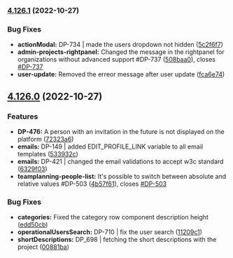 ### [4.126.1](https://github.com/teamstarter/teamstarter/compare/v4.126.0...v4.126.1) (2022-10-27)


### Bug Fixes

* **actionModal:** DP-734 | made the users dropdown not hidden ([5c2f6f7](https://github.com/teamstarter/teamstarter/commit/5c2f6f7a0368677a00eb8594496af6e395cf19e2))
* **admin-projects-rightpanel:** Changed the message in the rightpanel for organizations without advanced support #DP-737 ([508baa0](https://github.com/teamstarter/teamstarter/commit/508baa007fb7c3f2374621974a58e7a70bdd4512)), closes [#DP-737](https://github.com/teamstarter/teamstarter/issues/DP-737)
* **user-update:** Removed the erreor message after user update ([fca6e74](https://github.com/teamstarter/teamstarter/commit/fca6e7407b86c8afee368c116875a6ccc5fe8c54))

## [4.126.0](https://github.com/teamstarter/teamstarter/compare/v4.125.0...v4.126.0) (2022-10-27)


### Features

* **DP-476:** A person with an invitation in the future is not displayed on the platform ([72323a6](https://github.com/teamstarter/teamstarter/commit/72323a6825031d3b6df900aa302982edb3310c35))
* **emails:** DP-149 | added EDIT_PROFILE_LINK variable to all email templates ([533932c](https://github.com/teamstarter/teamstarter/commit/533932cc42200a16f66b30a3f4ee3bd3ae9ad3fa))
* **emails:** DP-421 | changed the email validations to accept w3c standard ([6329f03](https://github.com/teamstarter/teamstarter/commit/6329f03e5a8c956ce49eff8ddd25a14f68b5fe67))
* **teamplanning-people-list:** It's possible to switch between absolute and relative values #DP-503 ([4b57f61](https://github.com/teamstarter/teamstarter/commit/4b57f614ff721f3e911b73845972223f5ce7a922)), closes [#DP-503](https://github.com/teamstarter/teamstarter/issues/DP-503)


### Bug Fixes

* **categories:** Fixed the category row component description height ([edd50cb](https://github.com/teamstarter/teamstarter/commit/edd50cb63320d2591cea4d23e6e775f691757ec5))
* **operationalUsersSearch:** DP-710 | fix the user search ([11209c1](https://github.com/teamstarter/teamstarter/commit/11209c124b7f7ad469596209898697931d61f906))
* **shortDescriptions:** DP_698 | fetching the short descriptions with the project ([00881ba](https://github.com/teamstarter/teamstarter/commit/00881ba5ce575b7b1ac01ef00372ed630e417f79))
